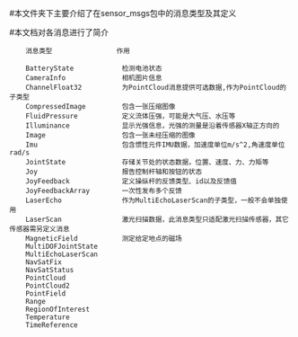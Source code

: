 #本文件夹下主要介绍了在sensor_msgs包中的消息类型及其定义

#本文档对各消息进行了简介

		消息类型				作用

		BatteryState			检测电池状态
		CameraInfo				相机图片信息
		ChannelFloat32			为PointCloud消息提供可选数据,作为PointCloud的子类型
		CompressedImage			包含一张压缩图像
		FluidPressure			定义流体压强，可能是大气压、水压等
		Illuminance				显示光强信息，光强的测量是沿着传感器X轴正方向的
		Image					包含一张未经压缩的图像
		Imu						包含惯性元件IMU数据，加速度单位m/s^2,角速度单位rad/s
		JointState				存储关节处的状态数据，位置、速度、力、力矩等
		Joy						报告控制杆轴和按钮的状态
		JoyFeedback				定义操纵杆的反馈类型、id以及反馈值
		JoyFeedbackArray		一次性发布多个反馈
		LaserEcho				作为MultiEchoLaserScan的子类型，一般不会单独使用
		LaserScan				激光扫描数据，此消息类型只适配激光扫描传感器，其它传感器需另定义消息
		MagneticField			测定给定地点的磁场
		MultiDOFJointState		
		MultiEchoLaserScan
		NavSatFix
		NavSatStatus
		PointCloud
		PointCloud2
		PointField
		Range
		RegionOfInterest
		Temperature
		TimeReference


